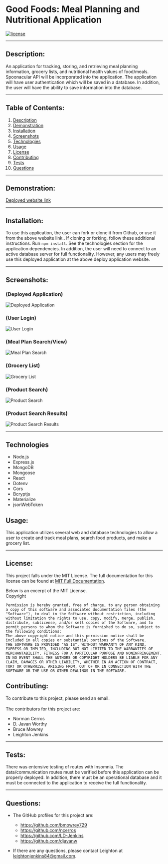 # Good Foods: Meal Planning and Nutritional Application

  [![license](https://img.shields.io/badge/license-MIT-blue.svg)](https://choosealicense.com/licenses/mit/)

***

  ## Description:
  An application for tracking, storing, and retrieving meal planning information, grocery lists, and nutritional health values of food/meals. Spoonacular API will be incorporated into the application. The application will have user authentication which will be saved in a database. In addition, the user will have the ability to save information into the database.  
  
***
  ## Table of Contents:
  1.  [Description](#description)
  2.  [Demonstration](#demonstration)
  3.  [Installation](#installation)
  4.  [Screenshots](#screenshots)
  5.  [Technologies](#technologies)
  6.  [Usage](#usage)
  7.  [License](#license)
  8.  [Contributing](#contributing)
  9.  [Tests](#tests)
  10.  [Questions](#questions)

***
  ## Demonstration:
  [Deployed website link]()

***
  ## Installation:
  To use this application, the user can fork or clone it from Github, or use it from the above website link..  If cloning or forking, follow these additional instructions.  Run `npm install`. See the technologies section for the application dependencies.  In addition, the user will need to connect to an active database server for full functionality.  However, any users may freely use this deployed application at the above deploy application website.

***
  ## Screenshots:
  ### (Deployed Application)
  ![Deployed Application](./client/public/assets/good_foods_home_screen.jpeg)

  ### (User Login)
  ![User Login](./client/public/assets/gf_user_logged_in.jpeg)

  ### (Meal Plan Search/View)
  ![Meal Plan Search](./client/public/assets/gf_meal_plan_screen.jpeg)

  ### (Grocery List)
  ![Grocery List](./client/public/assets/gf_grocery_list.JPG)

  ### (Product Search)
  ![Product Search](./client/public/assets/gf_product_search.jpeg)

  ### (Product Search Results)
  ![Product Search Results](./client/public/assets/gf_product_search_results.jpeg)

***
  ## Technologies
  - Node.js
  - Express.js
  - MongoDB
  - Mongoose
  - React
  - Dotenv
  - Cors
  - Bcryptjs
  - Materialize
  - jsonWebToken

  ## Usage:
  This application utilizes several web and database technologies to allow a user to create and track meal plans, search food products, and make a grocery list.
   
***
  ## License:
  This project falls under the MIT License.  The full documentation for this license can be found at [MIT Full Documentation](https://choosealicense.com/licenses/mit).

  Below is an excerpt of the MIT License.
  <br>
  Copyright <YEAR> <COPYRIGHT HOLDER>
    
    Permission is hereby granted, free of charge, to any person obtaining a copy of this software and associated documentation files (the "Software"), to deal in the Software without restriction, including without limitation the rights to use, copy, modify, merge, publish, distribute, sublicense, and/or sell copies of the Software, and to permit persons to whom the Software is furnished to do so, subject to the following conditions:
    The above copyright notice and this permission notice shall be included in all copies or substantial portions of the Software.
    THE SOFTWARE IS PROVIDED "AS IS", WITHOUT WARRANTY OF ANY KIND, EXPRESS OR IMPLIED, INCLUDING BUT NOT LIMITED TO THE WARRANTIES OF MERCHANTABILITY, FITNESS FOR A PARTICULAR PURPOSE AND NONINFRINGEMENT. IN NO EVENT SHALL THE AUTHORS OR COPYRIGHT HOLDERS BE LIABLE FOR ANY CLAIM, DAMAGES OR OTHER LIABILITY, WHETHER IN AN ACTION OF CONTRACT, TORT OR OTHERWISE, ARISING FROM, OUT OF OR IN CONNECTION WITH THE SOFTWARE OR THE USE OR OTHER DEALINGS IN THE SOFTWARE.

  ## Contributing:
  To contribute to this project, please send an email.  
  <br>
  The contributors for this project are:
  - Norman Cerros
  - D. Javan Worthy
  - Bruce Mowrey
  - Leighton Jenkins
 

***
  ## Tests:
  There was entensive testing of routes with Insomnia.  The data/communication routes must be verified before this application can be properly deployed.  In addition, there must be an operational database  and it must be connected to the application to receive the full functionality.  

***
  ## Questions:
  - The GitHub profiles for this project are:
    - https://github.com/bmowrey729
    - https://github.com/ncerros
    - https://github.com/LD-Jenkins
    - https://github.com/djavanw
 
  - If there are any questions, please contact Leighton at leightonjenkins84@gmail.com.